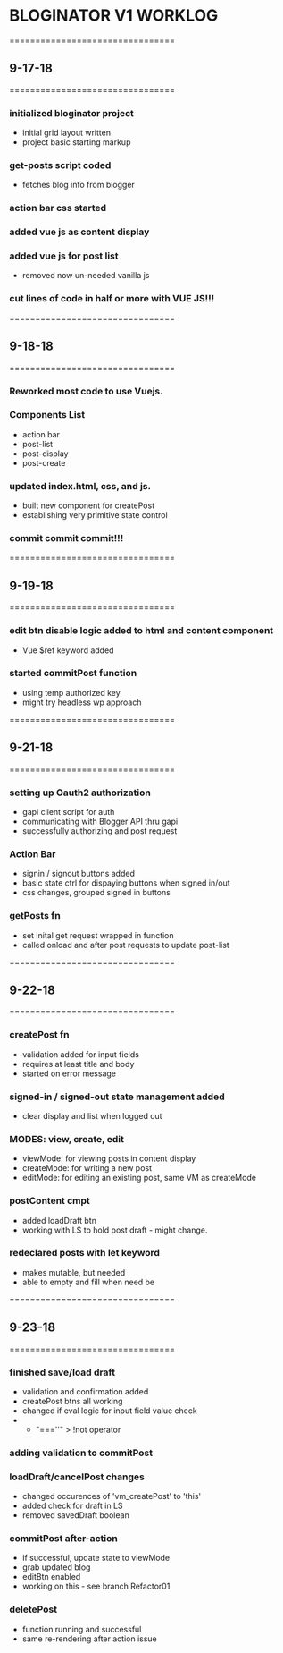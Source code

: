 # BLOGINATOR V1 WORKLOG

================================
## 9-17-18
================================
### initialized bloginator project
- initial grid layout written
- project basic starting markup

### get-posts script coded 
- fetches blog info from blogger

### action bar css started

### added vue js as content display
### added vue js for post list
- removed now un-needed vanilla js

### cut lines of code in half or more with VUE JS!!!

================================
## 9-18-18
================================
### Reworked most code to use Vuejs.

### Components List
- action bar
- post-list
- post-display
- post-create

### updated index.html, css, and js.
- built new component for createPost
- establishing very primitive state control

### commit commit commit!!!


================================
## 9-19-18
================================

### edit btn disable logic added to html and content component
- Vue $ref keyword added

### started commitPost function
- using temp authorized key
- might try headless wp approach

================================
## 9-21-18
================================

### setting up Oauth2 authorization
- gapi client script for auth 
- communicating with Blogger API thru gapi
- successfully authorizing and post request

### Action Bar
- signin / signout buttons added 
- basic state ctrl for dispaying buttons when signed in/out
- css changes, grouped signed in buttons

### getPosts fn
- set inital get request wrapped in function
- called onload and after post requests to update post-list

================================
## 9-22-18
================================

### createPost fn
- validation added for input fields
- requires at least title and body
- started on error message

### signed-in / signed-out state management added
- clear display and list when logged out

### MODES: view, create, edit
- viewMode: for viewing posts in content display
- createMode: for writing a new post
- editMode: for editing an existing post, same VM as createMode

### postContent cmpt
- added loadDraft btn
- working with LS to hold post draft - might change.

### redeclared posts with let keyword
- makes mutable, but needed
- able to empty and fill when need be

================================
## 9-23-18
================================

### finished save/load draft
- validation and confirmation added
- createPost btns all working
- changed if eval logic for input field value check
- - "===''" > !not operator

### adding validation to commitPost

### loadDraft/cancelPost changes
- changed occurences of 'vm_createPost' to 'this'
- added check for draft in LS
- removed savedDraft boolean

### commitPost after-action
- if successful, update state to viewMode
- grab updated blog
- editBtn enabled
- working on this - see branch Refactor01

### deletePost
- function running and successful
- same re-rendering after action issue
